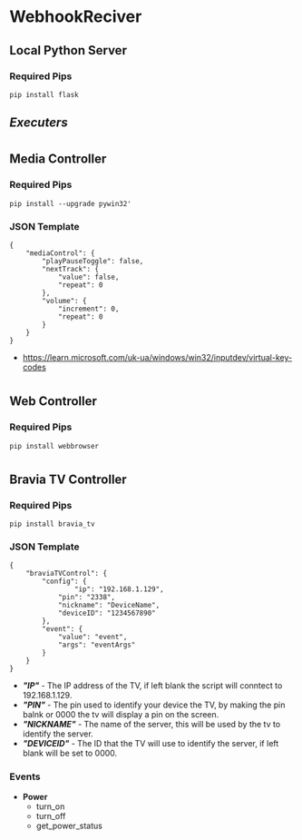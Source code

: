 # WebhookReciver

## **Local Python Server**
### **Required Pips**
    pip install flask


## **_Executers_**
#
##  **Media Controller**
### **Required Pips**
    pip install --upgrade pywin32'


### JSON Template

    {
        "mediaControl": {
            "playPauseToggle": false,
            "nextTrack": {
                "value": false,
                "repeat": 0
            },
            "volume": {
                "increment": 0,
                "repeat": 0
            }
        }
    }
* <https://learn.microsoft.com/uk-ua/windows/win32/inputdev/virtual-key-codes>

#

## **Web Controller**
### **Required Pips**
    pip install webbrowser

#

## **Bravia TV Controller**
### **Required Pips**
    pip install bravia_tv
### **JSON Template**
    {
        "braviaTVControl": {
            "config": {
                    "ip": "192.168.1.129",
                "pin": "2338",
                "nickname": "DeviceName",
                "deviceID": "1234567890"
            },
            "event": {
                "value": "event",
                "args": "eventArgs"
            }
        }
    }

* ***"IP"*** - The IP address of the TV, if left blank the script will conntect to 192.168.1.129.
* ***"PIN"*** - The pin used to identify your device the TV, by making the pin balnk or 0000 the tv will display a pin on the screen.
* ***"NICKNAME"*** - The name of the server, this will be used by the tv to identify the server.
* ***"DEVICEID"*** - The ID that the TV will use to identify the server, if left blank will be set to 0000.
### **Events**

* **Power**
    * turn_on
    * turn_off
    * get_power_status